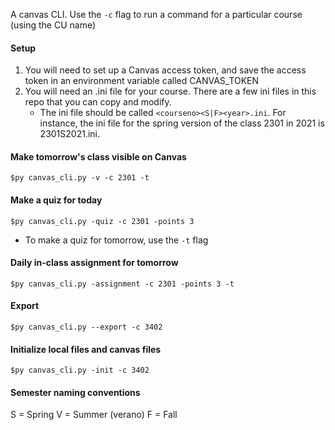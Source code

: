 A canvas CLI. Use the `-c` flag to run a command for a particular course (using the CU name)

#### Setup 

1. You will need to set up a Canvas access token, and save the access token in an environment variable called CANVAS_TOKEN
2. You will need an .ini file for your course. There are a few ini files in this repo that you can copy and modify.
    - The ini file should be called `<courseno><S|F><year>.ini`. For instance, the ini file for the spring version of the class 2301 in 2021 is 2301S2021.ini.

#### Make tomorrow's class visible on Canvas 

`$py canvas_cli.py -v -c 2301 -t`

#### Make a quiz for today

`$py canvas_cli.py -quiz -c 2301 -points 3`

- To make a quiz for tomorrow, use the `-t` flag

#### Daily in-class assignment for tomorrow

`$py canvas_cli.py -assignment -c 2301 -points 3 -t`

#### Export

`$py canvas_cli.py --export -c 3402`

#### Initialize local files and canvas files

`$py canvas_cli.py -init -c 3402`

#### Semester naming conventions

S = Spring 
V = Summer (verano)
F = Fall
